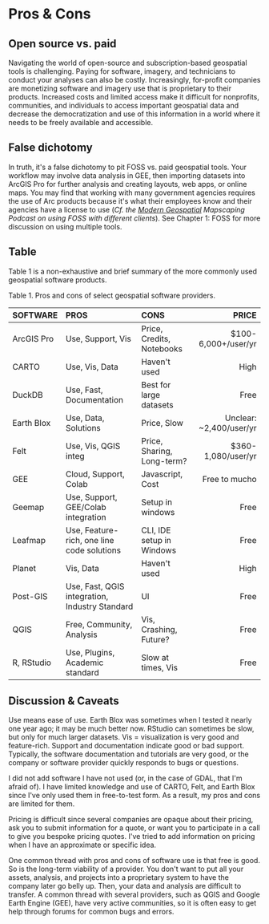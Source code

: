 # Pros & Cons

## Open source vs. paid
Navigating the world of open-source and subscription-based geospatial tools is challenging. Paying for software, imagery, and technicians to conduct your analyses can also be costly. Increasingly, for-profit companies are monetizing software and imagery use that is proprietary to their products. Increased costs and limited access make it difficult for nonprofits, communities, and individuals to access important geospatial data and decrease the democratization and use of this information in a world where it needs to be freely available and accessible.

## False dichotomy
In truth, it's a false dichotomy to pit FOSS vs. paid geospatial tools. Your workflow may involve data analysis in GEE, then importing datasets into ArcGIS Pro for further analysis and creating layouts, web apps, or online maps. You may find that working with many government agencies requires the use of Arc products because it's what their employees know and their agencies have a license to use (*Cf. the [Modern Geospatial](https://mapscaping.com/podcast/modern-geospatial/) Mapscaping Podcast on using FOSS with different clients*).  See Chapter 1: FOSS for more discussion on using multiple tools.

## Table
Table 1 is a non-exhaustive and brief summary of the more commonly used geospatial software products.

Table 1. Pros and cons of select geospatial software providers.

| SOFTWARE | PROS      | CONS            | PRICE |
| :------- | :------   | :-------        | ----: |
| ArcGIS Pro | Use, Support, Vis | Price, Credits, Notebooks | $100-6,000+/user/yr |
| CARTO | Use, Vis, Data | Haven't used | High |
| DuckDB | Use, Fast, Documentation | Best for large datasets | Free |
| Earth Blox | Use, Data, Solutions | Price, Slow | Unclear: ~2,400/user/yr |
| Felt | Use, Vis, QGIS integ | Price, Sharing, Long-term? | $360-1,080/user/yr |
| GEE  | Cloud, Support, Colab | Javascript, Cost | Free to mucho |
| Geemap | Use, Support, GEE/Colab integration | Setup in windows | Free |
| Leafmap | Use, Feature-rich, one line code solutions | CLI, IDE setup in Windows | Free |
| Planet | Vis, Data | Haven't used | High |
| Post-GIS | Use, Fast, QGIS integration, Industry Standard | UI | Free |
| QGIS | Free, Community, Analysis | Vis, Crashing, Future? | Free |
| R, RStudio | Use, Plugins, Academic standard | Slow at times, Vis | Free |

## Discussion & Caveats
Use means ease of use. Earth Blox was sometimes when I tested it nearly one year ago; it may be much better now. RStudio can sometimes be slow, but only for much larger datasets. Vis = visualization is very good and feature-rich. Support and documentation indicate good or bad support. Typically, the software documentation and tutorials are very good, or the company or software provider quickly responds to bugs or questions. 

I did not add software I have not used (or, in the case of GDAL, that I'm afraid of). I have limited knowledge and use of CARTO, Felt, and Earth Blox since I've only used them in free-to-test form. As a result, my pros and cons are limited for them.

Pricing is difficult since several companies are opaque about their pricing, ask you to submit information for a quote, or want you to participate in a call to give you bespoke pricing quotes. I've tried to add information on pricing when I have an approximate or specific idea.

One common thread with pros and cons of software use is that free is good. So is the long-term viability of a provider. You don't want to put all your assets, analysis, and projects into a proprietary system to have the company later go belly up. Then, your data and analysis are difficult to transfer. A common thread with several providers, such as QGIS and Google Earth Engine (GEE), have very active communities, so it is often easy to get help through forums for common bugs and errors.
